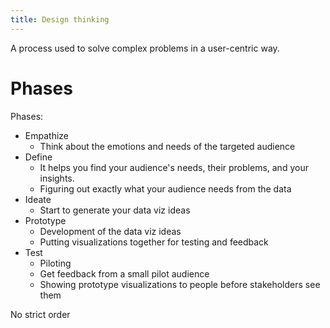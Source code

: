 ```yaml
---
title: Design thinking
---
```

A process used to solve complex problems in a user-centric way. 

# Phases
Phases:
- Empathize
	- Think about the emotions and needs of the targeted audience
- Define
	- It helps you find your audience's needs, their problems, and your insights. 
	- Figuring out exactly what your audience needs from the data
- Ideate
	- Start to generate your data viz ideas
- Prototype
	- Development of the data viz ideas
	- Putting visualizations together for testing and feedback
- Test
	- Piloting
	- Get feedback from a small pilot audience 
	- Showing prototype visualizations to people before stakeholders see them

No strict order